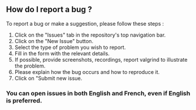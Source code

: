 ## How do I report a bug ?

To report a bug or make a suggestion, please follow these steps :

1. Click on the "Issues" tab in the repository's top navigation bar.
2. Click on the "New Issue" button.
3. Select the type of problem you wish to report.
4. Fill in the form with the relevant details.
5. If possible, provide screenshots, recordings, report valgrind to illustrate the problem.
6. Please explain how the bug occurs and how to reproduce it.
7. Click on "Submit new issue.

### You can open issues in both English and French, even if English is preferred.
